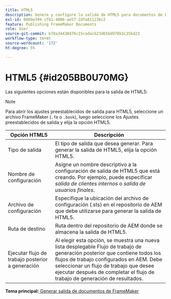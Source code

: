 ```yaml
---
title: HTML5
description: Genere y configure la salida de HTML5 para documentos de FrameMaker en AEM Guides.
exl-id: 0889e394-cfb1-4006-ae57-2dfa81123bc2
feature: Publishing FrameMaker Documents
role: User
source-git-commit: b78a34430476c15cadacb23d65bd978b3c25bd23
workflow-type: tm+mt
source-wordcount: '172'
ht-degree: 5%

---
```


# HTML5 {#id205BB0U70MG}

Las siguientes opciones están disponibles para la salida de HTML5:

>[!NOTE]
>
> Para abrir los ajustes preestablecidos de salida para HTML5, seleccione un archivo FrameMaker \(`.fm` o `.book`\), luego seleccione los Ajustes preestablecidos de salida y elija la opción HTML5.

| Opción HTML5 | Descripción |
|------------|-----------|
| Tipo de salida | El tipo de salida que desea generar. Para generar la salida de HTML5, elija la opción HTML5. |
| Nombre de configuración | Asigne un nombre descriptivo a la configuración de salida de HTML5 que está creando. Por ejemplo, puede especificar *salida de clientes internos* o *salida de usuarios finales*. |
| Archivo de configuración | Especifique la ubicación del archivo de configuración \(.sts\) en el repositorio de AEM que debe utilizarse para generar la salida de HTML5. |
| Ruta de destino | Ruta dentro del repositorio de AEM donde se almacena la salida de HTML5. |
| Ejecutar flujo de trabajo posterior a generación | Al elegir esta opción, se muestra una nueva lista desplegable Flujo de trabajo de generación posterior que contiene todos los flujos de trabajo configurados en AEM. Debe seleccionar un flujo de trabajo que desee ejecutar después de completar el flujo de trabajo de generación de resultados. |

**Tema principal:**[ Generar salida de documentos de FrameMaker](fm-output-generatation.md)

